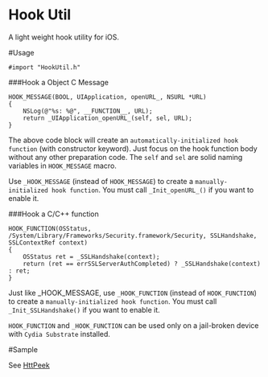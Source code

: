 
Hook Util
======

A light weight hook utility for iOS.

#Usage

	#import "HookUtil.h"

###Hook a Object C Message

	HOOK_MESSAGE(BOOL, UIApplication, openURL_, NSURL *URL)
	{
		NSLog(@"%s: %@", __FUNCTION__, URL);
		return _UIApplication_openURL_(self, sel, URL);
	}

The above code block will create an `automatically-initialized hook function` (with constructor keyword). Just focus on the hook function body without any other preparation code. The `self` and `sel` are solid naming variables in `HOOK_MESSAGE` macro.

Use `_HOOK_MESSAGE` (instead of `HOOK_MESSAGE`) to create a `manually-initialized hook function`. You must call `_Init_openURL_()` if you want to enable it.

###Hook a C/C++ function

	HOOK_FUNCTION(OSStatus, /System/Library/Frameworks/Security.framework/Security, SSLHandshake, SSLContextRef context)
	{
		OSStatus ret = _SSLHandshake(context);
	    return (ret == errSSLServerAuthCompleted) ? _SSLHandshake(context) : ret;
	}

Just like _HOOK_MESSAGE, use `_HOOK_FUNCTION` (instead of `HOOK_FUNCTION`) to create a `manually-initialized hook function`. You must call `_Init_SSLHandshake()` if you want to enable it.

`HOOK_FUNCTION` and `_HOOK_FUNCTION` can be used only on a jail-broken device with `Cydia Substrate` installed.

#Sample

See [HttPeek](https://github.com/Yonsm/HttPeek)
